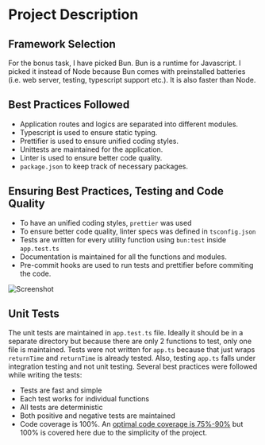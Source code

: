 # Project Description

## Framework Selection

For the bonus task, I have picked Bun. Bun is a runtime for Javascript. I picked it instead of Node because Bun comes with preinstalled batteries (i.e. web server, testing, typescript support etc.). It is also faster than Node.

## Best Practices Followed

- Application routes and logics are separated into different modules.
- Typescript is used to ensure static typing.
- Prettifier is used to ensure unified coding styles.
- Unittests are maintained for the application.
- Linter is used to ensure better code quality.
- `package.json` to keep track of necessary packages.

## Ensuring Best Practices, Testing and Code Quality

- To have an unified coding styles, `prettier` was used
- To ensure better code quality, linter specs was defined in `tsconfig.json`
- Tests are written for every utility function using `bun:test` inside `app.test.ts`
- Documentation is maintained for all the functions and modules.
- Pre-commit hooks are used to run tests and prettifier before commiting the code.

![Screenshot](https://i.postimg.cc/sD97G5cR/image.png)

## Unit Tests

The unit tests are maintained in `app.test.ts` file. Ideally it should be in a separate directory but because there are only 2 functions to test, only one file is maintained. Tests were not written for `app.ts` because that just wraps `returnTime` and `returnTime` is already tested. Also, testing `app.ts` falls under integration testing and not unit testing.
Several best practices were followed while writing the tests:

- Tests are fast and simple
- Each test works for individual functions
- All tests are deterministic
- Both positive and negative tests are maintained
- Code coverage is 100%. An [optimal code coverage is 75%-90%](https://testing.googleblog.com/2020/08/code-coverage-best-practices.html) but 100% is covered here due to the simplicity of the project.

